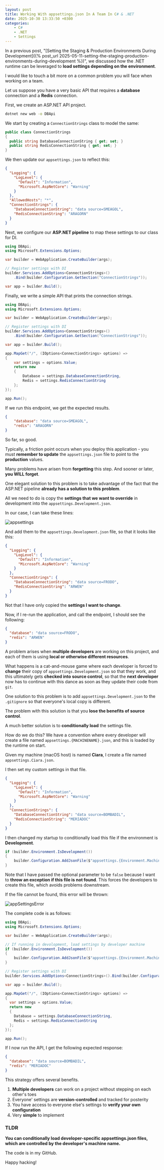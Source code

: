 ```yaml
---
layout: post
title: Working With appsettings.json In A Team In C# & .NET
date: 2025-10-30 13:33:50 +0300
categories:
    - C#
    - .NET
    - Settings
---
```


In a previous post, "[Setting the Staging & Production Environments During Development]({% post_url 2025-05-11-setting-the-staging-production-environments-during-development %})", we discussed how the .NET runtime can be leveraged to **load settings depending on the environment**.

I would like to touch a bit more on a common problem you will face when working on a team.

Let us suppose you have a very basic API that requires a **database** connection and a **Redis** connection.

First, we create an ASP.NET API project.

```bash
dotnet new web -o DBApi
```

We start by creating a `ConnectionStrings` class to model the same:

```c#
public class ConnectionStrings
{
  public string DatabaseConnectionString { get; set; }
  public string RedisConnectionString { get; set; }
}
```

We then update our `appsettings.json` to reflect this:

```json
{
  "Logging": {
    "LogLevel": {
      "Default": "Information",
      "Microsoft.AspNetCore": "Warning"
    }
  },
  "AllowedHosts": "*",
  "ConnectionStrings": {
    "DatabaseConnectionString": "data source=SMEAGOL",
    "RedisConnectionString": "ARAGORN"
  }
}
```

Next, we configure our **ASP.NET pipeline** to map these settings to our class for DI.

```c#
using DBApi;
using Microsoft.Extensions.Options;

var builder = WebApplication.CreateBuilder(args);

// Register settings with DI
builder.Services.AddOptions<ConnectionStrings>()
    .Bind(builder.Configuration.GetSection("ConnectionStrings"));

var app = builder.Build();


```

Finally, we write a simple API that prints the connection strings.

```c#
using DBApi;
using Microsoft.Extensions.Options;

var builder = WebApplication.CreateBuilder(args);

// Register settings with DI
builder.Services.AddOptions<ConnectionStrings>()
    .Bind(builder.Configuration.GetSection("ConnectionStrings"));

var app = builder.Build();

app.MapGet("/", (IOptions<ConnectionStrings> options) =>
{
    var settings = options.Value;
    return new
    {
        Database = settings.DatabaseConnectionString,
        Redis = settings.RedisConnectionString
    };
});

app.Run();
```

If we run this endpoint, we get the expected results.

```json
{
	"database": "data source=SMEAGOL",
	"redis": "ARAGORN"
}
```

So far, so good.

Typically, a friction point occurs when you deploy this application - you must **remember to update** the `appsettings.json` file to point to the **production** values.

Many problems have arisen from **forgetting** this step. And sooner or later, **you WILL forget**.

One elegant solution to this problem is to take advantage of the fact that the ASP.NET pipeline **already has a solution to this problem**.

All we need to do is copy the **settings that we want to override** in development into the `appsettings.Development.json`.

In our case, I can take these lines:

![appsettings](../images/2025/10/appsettings.png)

And add them to the `appsettings.Development.json` file, so that it looks like this:

```json
{
  "Logging": {
    "LogLevel": {
      "Default": "Information",
      "Microsoft.AspNetCore": "Warning"
    }
  },
  "ConnectionStrings": {
    "DatabaseConnectionString": "data source=FRODO",
    "RedisConnectionString": "ARWEN"
  }
}
```

Not that I have only copied the **settings I want to change**.

Now, if I re-run the application, and call the endpoint, I should see the following:

```json
{
  "database": "data source=FRODO",
  "redis": "ARWEN"
}
```

A problem arises when **multiple developers** are working on this project, and each of them is using **local or otherwise different resources**.

What happens is a cat-and-mouse game where each developer is forced to **change** their copy of `appsettings.Development.json` so that they work, and this ultimately gets **checked into source control**, so that the **next developer** now has to continue with this dance as soon as they update their code from `git`.

One solution to this problem is to add `appsettings.Development.json` to the `.gitignore` so that everyone's local copy is different.

The problem with this solution is that you **lose the benefits of source control**.

A much better solution is to **conditionally load** the settings file.

How do we do this? We have a convention where every developer will create a file named `appsettings.{MACHINENAME}.json`, and this is loaded by the runtime on start.

Given my machine (macOS host) is named **Ciara**, I create a file named `appsettings.Ciara.json`.

 I then set my custom settings in that file.

```json
{
  "Logging": {
    "LogLevel": {
      "Default": "Information",
      "Microsoft.AspNetCore": "Warning"
    }
  },
  "ConnectionStrings": {
    "DatabaseConnectionString": "data source=BOMBADIL",
    "RedisConnectionString": "MERIADOC"
  }
}
```

I then changed my startup to conditionally load this file if the environment is **Development**.

```c#
if (builder.Environment.IsDevelopment())
{
	builder.Configuration.AddJsonFile($"appsettings.{Environment.MachineName}.json", optional: false);
}
```

Note that I have passed the optional parameter to be `false` because I want to **throw an exception if this file is not found**. This forces the developers to create this file, which avoids problems downstream.

If the file cannot be found, this error will be thrown:

![appSettingsError](../images/2025/10/appSettingsError.png)

The complete code is as follows:

```c#
using DBApi;
using Microsoft.Extensions.Options;

var builder = WebApplication.CreateBuilder(args);

// If running in devolopment, load settings by developer machine
if (builder.Environment.IsDevelopment())
{
	builder.Configuration.AddJsonFile($"appsettings.{Environment.MachineName}.json", optional: false);
}

// Register settings with DI
builder.Services.AddOptions<ConnectionStrings>().Bind(builder.Configuration.GetSection("ConnectionStrings"));

var app = builder.Build();

app.MapGet("/", (IOptions<ConnectionStrings> options) =>
{
  var settings = options.Value;
  return new
  {
    Database = settings.DatabaseConnectionString,
    Redis = settings.RedisConnectionString
  };
});

app.Run();
```

If I now run the API, I get the following expected response:

```json
{
  "database": "data source=BOMBADIL",
  "redis": "MERIADOC"
}
```

This strategy offers several benefits.

1. **Multiple developers** can work on a project without stepping on each other's toes
2. Everyone' settings are **version-controlled** and tracked for posterity
3. You have access to everyone else's settings to **verify your own configuration** 
4. Very **simple** to implement

### TLDR

**You can conditionally load developer-specific appsettings.json files, which are controlled by the developer's machine name.**

The code is in my GitHub.

Happy hacking!
